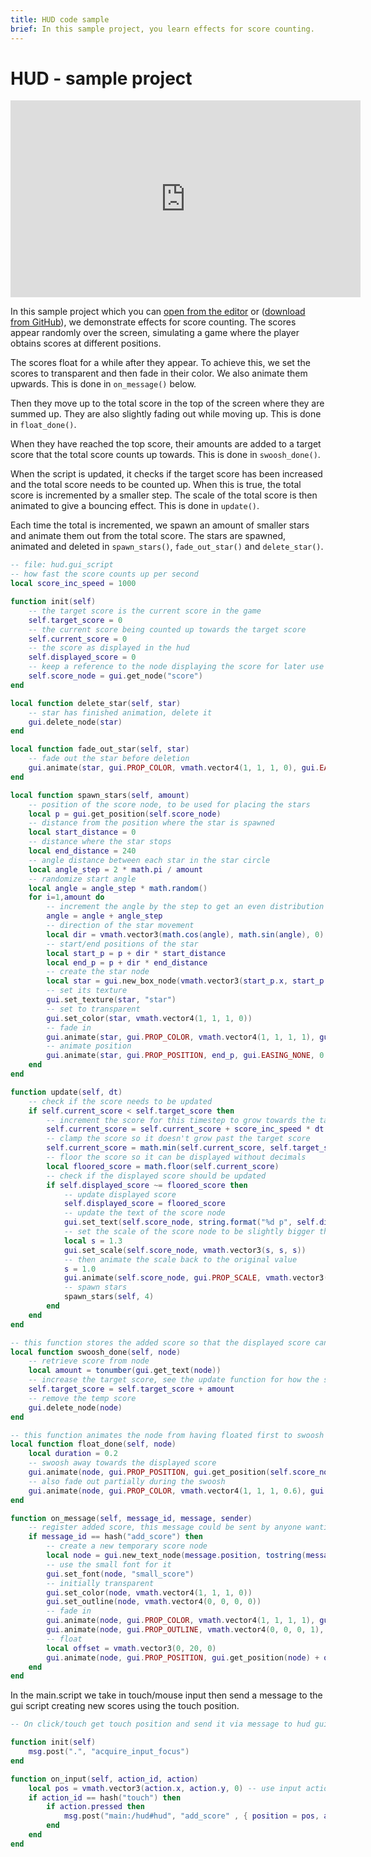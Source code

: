 ```yaml
---
title: HUD code sample
brief: In this sample project, you learn effects for score counting.
---
```

# HUD - sample project

<iframe width="560" height="315" src="https://www.youtube.com/embed/NoPHHG2kbOk" frameborder="0" allowfullscreen></iframe>

In this sample project which you can [open from the editor](/manuals/project-setup/) or ([download from GitHub](https://github.com/defold/sample-hud)), we demonstrate effects for score counting. The scores appear randomly over the screen, simulating a game where the player obtains scores at different positions.

The scores float for a while after they appear. To achieve this, we set the scores to transparent and then fade in their color. We also animate them upwards. This is done in `on_message()` below.

Then they move up to the total score in the top of the screen where they are summed up.
They are also slightly fading out while moving up. This is done in `float_done()`.

When they have reached the top score, their amounts are added to a target score that the total score counts up towards. This is done in `swoosh_done()`.

When the script is updated, it checks if the target score has been increased and the total score needs to be counted up. When this is true, the total score is incremented by a smaller step.
The scale of the total score is then animated to give a bouncing effect. This is done in `update()`.

Each time the total is incremented, we spawn an amount of smaller stars and animate them out from the total score. The stars are spawned, animated and deleted in `spawn_stars()`, `fade_out_star()` and `delete_star()`.

```lua
-- file: hud.gui_script
-- how fast the score counts up per second
local score_inc_speed = 1000

function init(self)
    -- the target score is the current score in the game
    self.target_score = 0
    -- the current score being counted up towards the target score
    self.current_score = 0
    -- the score as displayed in the hud
    self.displayed_score = 0
    -- keep a reference to the node displaying the score for later use below
    self.score_node = gui.get_node("score")
end

local function delete_star(self, star)
    -- star has finished animation, delete it
    gui.delete_node(star)
end

local function fade_out_star(self, star)
    -- fade out the star before deletion
    gui.animate(star, gui.PROP_COLOR, vmath.vector4(1, 1, 1, 0), gui.EASING_INOUT, 0.2, 0.0, delete_star)
end

local function spawn_stars(self, amount)
    -- position of the score node, to be used for placing the stars
    local p = gui.get_position(self.score_node)
    -- distance from the position where the star is spawned
    local start_distance = 0
    -- distance where the star stops
    local end_distance = 240
    -- angle distance between each star in the star circle
    local angle_step = 2 * math.pi / amount
    -- randomize start angle
    local angle = angle_step * math.random()
    for i=1,amount do
        -- increment the angle by the step to get an even distribution of stars
        angle = angle + angle_step
        -- direction of the star movement
        local dir = vmath.vector3(math.cos(angle), math.sin(angle), 0)
        -- start/end positions of the star
        local start_p = p + dir * start_distance
        local end_p = p + dir * end_distance
        -- create the star node
        local star = gui.new_box_node(vmath.vector3(start_p.x, start_p.y, 0), vmath.vector3(30, 30, 0))
        -- set its texture
        gui.set_texture(star, "star")
        -- set to transparent
        gui.set_color(star, vmath.vector4(1, 1, 1, 0))
        -- fade in
        gui.animate(star, gui.PROP_COLOR, vmath.vector4(1, 1, 1, 1), gui.EASING_OUT, 0.2, 0.0, fade_out_star)
        -- animate position
        gui.animate(star, gui.PROP_POSITION, end_p, gui.EASING_NONE, 0.55)
    end
end

function update(self, dt)
    -- check if the score needs to be updated
    if self.current_score < self.target_score then
        -- increment the score for this timestep to grow towards the target score
        self.current_score = self.current_score + score_inc_speed * dt
        -- clamp the score so it doesn't grow past the target score
        self.current_score = math.min(self.current_score, self.target_score)
        -- floor the score so it can be displayed without decimals
        local floored_score = math.floor(self.current_score)
        -- check if the displayed score should be updated
        if self.displayed_score ~= floored_score then
            -- update displayed score
            self.displayed_score = floored_score
            -- update the text of the score node
            gui.set_text(self.score_node, string.format("%d p", self.displayed_score))
            -- set the scale of the score node to be slightly bigger than normal
            local s = 1.3
            gui.set_scale(self.score_node, vmath.vector3(s, s, s))
            -- then animate the scale back to the original value
            s = 1.0
            gui.animate(self.score_node, gui.PROP_SCALE, vmath.vector3(s, s, s), gui.EASING_OUT, 0.2)
            -- spawn stars
            spawn_stars(self, 4)
        end
    end
end

-- this function stores the added score so that the displayed score can be counted up in the update function
local function swoosh_done(self, node)
    -- retrieve score from node
    local amount = tonumber(gui.get_text(node))
    -- increase the target score, see the update function for how the score is updated to match the target score
    self.target_score = self.target_score + amount
    -- remove the temp score
    gui.delete_node(node)
end

-- this function animates the node from having floated first to swoosh away towards the displayed total score
local function float_done(self, node)
    local duration = 0.2
    -- swoosh away towards the displayed score
    gui.animate(node, gui.PROP_POSITION, gui.get_position(self.score_node), gui.EASING_IN, duration, 0.0, swoosh_done)
    -- also fade out partially during the swoosh
    gui.animate(node, gui.PROP_COLOR, vmath.vector4(1, 1, 1, 0.6), gui.EASING_IN, duration)
end

function on_message(self, message_id, message, sender)
    -- register added score, this message could be sent by anyone wanting to increment the score
    if message_id == hash("add_score") then
        -- create a new temporary score node
        local node = gui.new_text_node(message.position, tostring(message.amount))
        -- use the small font for it
        gui.set_font(node, "small_score")
        -- initially transparent
        gui.set_color(node, vmath.vector4(1, 1, 1, 0))
        gui.set_outline(node, vmath.vector4(0, 0, 0, 0))
        -- fade in
        gui.animate(node, gui.PROP_COLOR, vmath.vector4(1, 1, 1, 1), gui.EASING_OUT, 0.3)
        gui.animate(node, gui.PROP_OUTLINE, vmath.vector4(0, 0, 0, 1), gui.EASING_OUT, 0.3)
        -- float
        local offset = vmath.vector3(0, 20, 0)
        gui.animate(node, gui.PROP_POSITION, gui.get_position(node) + offset, gui.EASING_NONE, 0.5, 0.0, float_done)
    end
end
```

In the main.script we take in touch/mouse input then send a message to the gui script creating new scores using the touch position.

```lua
-- On click/touch get touch position and send it via message to hud gui script as well as the scored point amount.

function init(self)
    msg.post(".", "acquire_input_focus")
end

function on_input(self, action_id, action)
    local pos = vmath.vector3(action.x, action.y, 0) -- use input action.x & action.y as x & y positions of touch
    if action_id == hash("touch") then
        if action.pressed then
            msg.post("main:/hud#hud", "add_score" , { position = pos, amount = 1500})
        end
    end
end
```